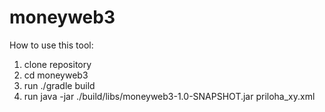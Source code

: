 # moneyweb3

How to use this tool:
1. clone repository
2. cd moneyweb3
3. run ./gradle build
4. run java -jar  ./build/libs/moneyweb3-1.0-SNAPSHOT.jar priloha_xy.xml